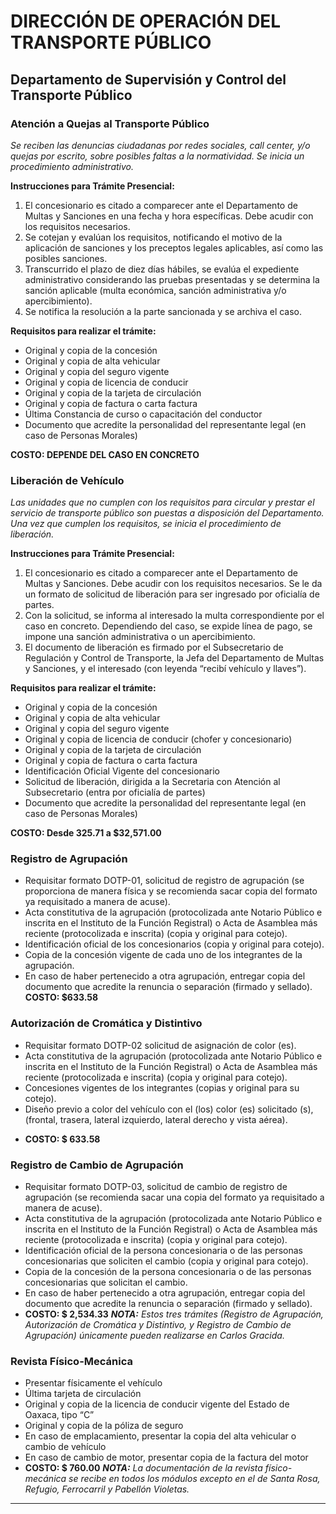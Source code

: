 # DIRECCIÓN DE OPERACIÓN DEL TRANSPORTE PÚBLICO

## Departamento de Supervisión y Control del Transporte Público 

### Atención a Quejas al Transporte Público
*Se reciben las denuncias ciudadanas por redes sociales, call center, y/o quejas por escrito, sobre posibles faltas a la normatividad. Se inicia un procedimiento administrativo.*

**Instrucciones para Trámite Presencial:**
1.	El concesionario es citado a comparecer ante el Departamento de Multas y Sanciones en una fecha y hora específicas. Debe acudir con los requisitos necesarios.
2.	Se cotejan y evalúan los requisitos, notificando el motivo de la aplicación de sanciones y los preceptos legales aplicables, así como las posibles sanciones.
3.	Transcurrido el plazo de diez días hábiles, se evalúa el expediente administrativo considerando las pruebas presentadas y se determina la sanción aplicable (multa económica, sanción administrativa y/o apercibimiento).
4.	Se notifica la resolución a la parte sancionada y se archiva el caso.

**Requisitos para realizar el trámite:**
-	Original y copia de la concesión
-	Original y copia de alta vehicular
-	Original y copia del seguro vigente
-	Original y copia de licencia de conducir
-	Original y copia de la tarjeta de circulación
-	Original y copia de factura o carta factura
-	Última Constancia de curso o capacitación del conductor
-	Documento que acredite la personalidad del representante legal (en caso de Personas Morales)

**COSTO: DEPENDE DEL CASO EN CONCRETO**

### Liberación de Vehículo
*Las unidades que no cumplen con los requisitos para circular y prestar el servicio de transporte público son puestas a disposición del Departamento. Una vez que cumplen los requisitos, se inicia el procedimiento de liberación.*

**Instrucciones para Trámite Presencial:**
1.	El concesionario es citado a comparecer ante el Departamento de Multas y Sanciones. Debe acudir con los requisitos necesarios. Se le da un formato de solicitud de liberación para ser ingresado por oficialía de partes.
2.	Con la solicitud, se informa al interesado la multa correspondiente por el caso en concreto. Dependiendo del caso, se expide línea de pago, se impone una sanción administrativa o un apercibimiento.
3.	El documento de liberación es firmado por el Subsecretario de Regulación y Control de Transporte, la Jefa del Departamento de Multas y Sanciones, y el interesado (con leyenda “recibí vehículo y llaves”).

**Requisitos para realizar el trámite:**
-	Original y copia de la concesión
-	Original y copia de alta vehicular
-	Original y copia del seguro vigente
-	Original y copia de licencia de conducir (chofer y concesionario)
-	Original y copia de la tarjeta de circulación
-	Original y copia de factura o carta factura
-	Identificación Oficial Vigente del concesionario
-	Solicitud de liberación, dirigida a la Secretaria con Atención al Subsecretario (entra por oficialía de partes)
-	Documento que acredite la personalidad del representante legal (en caso de Personas Morales)


**COSTO: Desde 325.71 a $32,571.00**


### Registro de Agrupación
-   Requisitar formato DOTP-01, solicitud de registro de agrupación (se proporciona de manera física y se recomienda sacar copia del formato ya requisitado a manera de acuse).
-   Acta constitutiva de la agrupación (protocolizada ante Notario Público e inscrita en el Instituto de la Función Registral) o Acta de Asamblea más reciente (protocolizada e inscrita) (copia y original para cotejo).
-   Identificación oficial de los concesionarios (copia y original para cotejo).
-   Copia de la concesión vigente de cada uno de los integrantes de la agrupación.
-   En caso de haber pertenecido a otra agrupación, entregar copia del documento que acredite la renuncia o separación (firmado y sellado).
**COSTO: $633.58**

### Autorización de Cromática y Distintivo 
-   Requisitar formato DOTP-02 solicitud de asignación de color (es).
-   Acta constitutiva de la agrupación (protocolizada ante Notario Público e inscrita en el Instituto de la Función Registral) o Acta de Asamblea más reciente (protocolizada e inscrita) (copia y original para cotejo).
-   Concesiones vigentes de los integrantes (copias y original para su cotejo).
-   Diseño previo a color del vehículo con el (los) color (es) solicitado (s), (frontal, trasera, lateral izquierdo, lateral derecho y vista aérea).
+ **COSTO: $ 633.58**

### Registro de Cambio de Agrupación 
-   Requisitar formato DOTP-03, solicitud de cambio de registro de agrupación (se recomienda sacar una copia del formato ya requisitado a manera de acuse).
-   Acta constitutiva de la agrupación (protocolizada ante Notario Público e inscrita en el Instituto de la Función Registral) o Acta de Asamblea más reciente (protocolizada e inscrita) (copia y original para cotejo).
-   Identificación oficial de la persona concesionaria o de las personas concesionarias que soliciten el cambio (copia y original para cotejo).
-   Copia de la concesión de la persona concesionaria o de las personas concesionarias que solicitan el cambio.
-   En caso de haber pertenecido a otra agrupación, entregar copia del documento que acredite la renuncia o separación (firmado y sellado).
- **COSTO: $ 2,534.33**
***NOTA:** Estos tres trámites (Registro de Agrupación, Autorización de Cromática y Distintivo, y Registro de Cambio de Agrupación) únicamente pueden realizarse en Carlos Gracida.*

### Revista Físico-Mecánica
-   Presentar físicamente el vehículo
-   Última tarjeta de circulación 
-   Original y copia de la licencia de conducir vigente del Estado de Oaxaca, tipo “C”
-   Original y copia de la póliza de seguro
-   En caso de emplacamiento, presentar la copia del alta vehicular o cambio de vehículo 
-   En caso de cambio de motor, presentar copia de la factura del motor
- **COSTO: $ 760.00**
***NOTA:** La documentación de la revista físico-mecánica se recibe en todos los módulos excepto en el de Santa Rosa, Refugio, Ferrocarril y Pabellón Violetas.*

---
